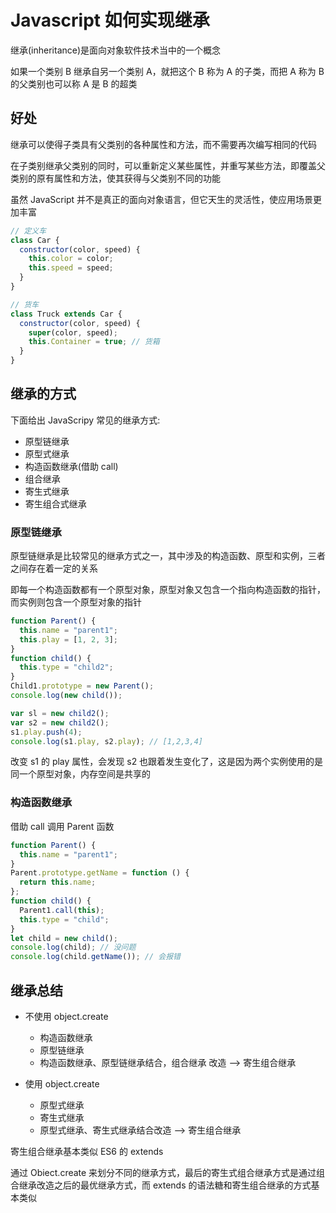 # Javascript 如何实现继承

继承(inheritance)是面向对象软件技术当中的一个概念

如果一个类别 B 继承自另一个类别 A，就把这个 B 称为 A 的子类，而把 A 称为 B 的父类别也可以称 A 是 B 的超类

## 好处

继承可以使得子类具有父类别的各种属性和方法，而不需要再次编写相同的代码

在子类别继承父类别的同时，可以重新定义某些属性，并重写某些方法，即覆盖父类别的原有属性和方法，使其获得与父类别不同的功能

虽然 JavaScript 并不是真正的面向对象语言，但它天生的灵活性，使应用场景更加丰富

```js
// 定义车
class Car {
  constructor(color, speed) {
    this.color = color;
    this.speed = speed;
  }
}

// 货车
class Truck extends Car {
  constructor(color, speed) {
    super(color, speed);
    this.Container = true; // 货箱
  }
}
```

## 继承的方式

下面给出 JavaScripy 常见的继承方式:

- 原型链继承
- 原型式继承
- 构造函数继承(借助 call)
- 组合继承
- 寄生式继承
- 寄生组合式继承

### 原型链继承

原型链继承是比较常见的继承方式之一，其中涉及的构造函数、原型和实例，三者之间存在着一定的关系

即每一个构造函数都有一个原型对象，原型对象又包含一个指向构造函数的指针，而实例则包含一个原型对象的指针

```js
function Parent() {
  this.name = "parent1";
  this.play = [1, 2, 3];
}
function child() {
  this.type = "child2";
}
Child1.prototype = new Parent();
console.log(new child());

var sl = new child2();
var s2 = new child2();
s1.play.push(4);
console.log(s1.play, s2.play); // [1,2,3,4]
```

改变 s1 的 play 属性，会发现 s2 也跟着发生变化了，这是因为两个实例使用的是同一个原型对象，内存空间是共享的

### 构造函数继承

借助 call 调用 Parent 函数

```js
function Parent() {
  this.name = "parent1";
}
Parent.prototype.getName = function () {
  return this.name;
};
function child() {
  Parent1.call(this);
  this.type = "child";
}
let child = new child();
console.log(child); // 没问题
console.log(child.getName()); // 会报错
```

## 继承总结

- 不使用 object.create

  - 构造函数继承
  - 原型链继承
  - 构造函数继承、原型链继承结合，组合继承 改造 --> 寄生组合继承

- 使用 object.create

  - 原型式继承
  - 寄生式继承
  - 原型式继承、寄生式继承结合改造 --> 寄生组合继承

寄生组合继承基本类似 ES6 的 extends

通过 Obiect.create 来划分不同的继承方式，最后的寄生式组合继承方式是通过组合继承改造之后的最优继承方式，而 extends 的语法糖和寄生组合继承的方式基本类似
